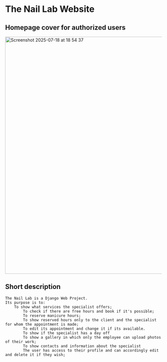 # The Nail Lab Website

## Homepage cover for authorized users
<img width="628" height="764" alt="Screenshot 2025-07-18 at 18 54 37" src="https://github.com/user-attachments/assets/7fa0c61a-8481-4159-b292-cd65931ec7dd" />

## Short description
    The Nail Lab is a Django Web Project.
    Its purpose is to:
        To show what services the specialist offers;
            To check if there are free hours and book if it's possible;
            To reserve manicure hours;
            To show reserved hours only to the client and the specialist for whom the appointment is made;
            To edit its appointment and change it if its available.        
            To show if the specialist has a day off
            To show a gallery in which only the employee can upload photos of their work;
            To show contacts and information about the specialist
            The user has access to their profile and can accordingly edit and delete it if they wish;

